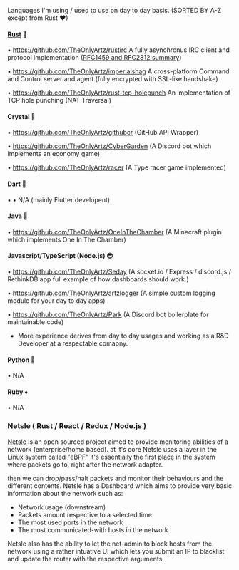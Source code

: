 Languages I'm using / used to use on day to day basis.
(SORTED BY A-Z except from Rust ♥)

#### <u>Rust</u> 💪
• https://github.com/TheOnlyArtz/rustirc A fully asynchronus IRC client and protocol implementation ([RFC1459 and RFC2812 summary](https://modern.ircdocs.horse))

• https://github.com/TheOnlyArtz/imperialshag A cross-platform Command and Control server and agent (fully encrypted with SSL-like handshake)

• https://github.com/TheOnlyArtz/rust-tcp-holepunch An implementation of TCP hole punching (NAT Traversal) 

#### Crystal 🔮
• https://github.com/TheOnlyArtz/githubcr (GitHub API Wrapper)

• https://github.com/TheOnlyArtz/CyberGarden (A Discord bot which implements an economy game)

• https://github.com/TheOnlyArtz/racer (A Type racer game implemented)
#### Dart 🎯
• • N/A (mainly Flutter developent)
#### Java 🍵
• https://github.com/TheOnlyArtz/OneInTheChamber (A Minecraft plugin which implements One In The Chamber)
#### Javascript/TypeScript (Node.js) 😎
• https://github.com/TheOnlyArtz/Seday (A socket.io / Express / discord.js / RethinkDB app full example of how dashboards should work.)

• https://github.com/TheOnlyArtz/artzlogger (A simple custom logging module for your day to day apps)

• https://github.com/TheOnlyArtz/Park (A Discord bot boilerplate for maintainable code)

* More experience derives from day to day usages and working as a R&D Developer at a respectable comapny.
#### Python 🐍
• N/A

#### Ruby ♦
• N/A

### Netsle ( Rust / React / Redux / Node.js )
[Netsle](https://github.com/netsle-monitoring) is an open sourced project aimed to provide monitoring abilities of a network (enterprise/home based).
at it's core Netsle uses a layer in the Linux system called "eBPF"
it's essentially the first place in the system where packets go to, right after the network adapter.

then we can drop/pass/halt packets and monitor their behaviours and the different contents.
Netsle has a Dashboard which aims to provide very basic information about the network such as:
- Network usage (downstream)
- Packets amount respective to a selected time
- The most used ports in the network
- The most communicated-with hosts in the network

Netsle also has the ability to let the net-admin to block hosts from the network using a rather intuative UI
which lets you submit an IP to blacklist and update the router with the respective arguments.
